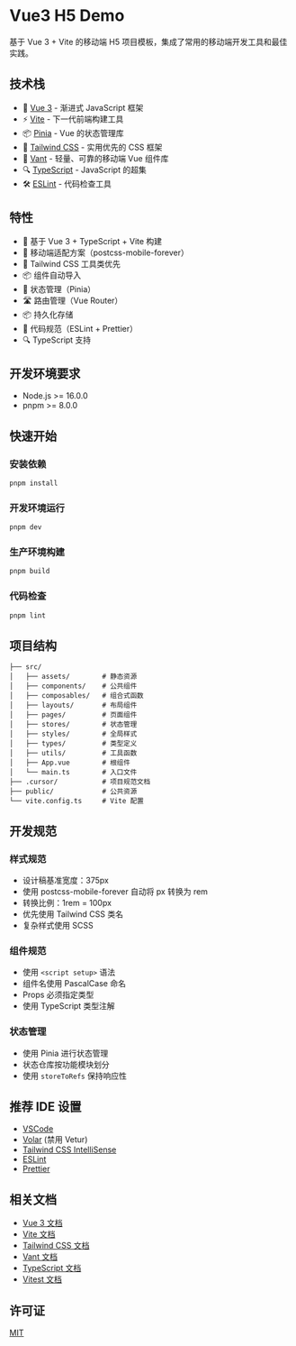 # Vue3 H5 Demo

基于 Vue 3 + Vite 的移动端 H5 项目模板，集成了常用的移动端开发工具和最佳实践。

## 技术栈

- 🚀 [Vue 3](https://vuejs.org/) - 渐进式 JavaScript 框架
- ⚡️ [Vite](https://vitejs.dev/) - 下一代前端构建工具
- 📦 [Pinia](https://pinia.vuejs.org/) - Vue 的状态管理库
- 🎨 [Tailwind CSS](https://tailwindcss.com/) - 实用优先的 CSS 框架
- 📱 [Vant](https://vant-ui.github.io/vant/#/zh-CN) - 轻量、可靠的移动端 Vue 组件库
- 🔍 [TypeScript](https://www.typescriptlang.org/) - JavaScript 的超集
- 🛠 [ESLint](https://eslint.org/) - 代码检查工具

## 特性

- 🎯 基于 Vue 3 + TypeScript + Vite 构建
- 📱 移动端适配方案（postcss-mobile-forever）
- 🎨 Tailwind CSS 工具类优先
- 📦 组件自动导入
- 🔄 状态管理（Pinia）
- 🛣 路由管理（Vue Router）
- 📦 持久化存储
- 📝 代码规范（ESLint + Prettier）
- 🔍 TypeScript 支持

## 开发环境要求

- Node.js >= 16.0.0
- pnpm >= 8.0.0

## 快速开始

### 安装依赖

```bash
pnpm install
```

### 开发环境运行

```bash
pnpm dev
```

### 生产环境构建

```bash
pnpm build
```

### 代码检查

```bash
pnpm lint
```

## 项目结构

```
├── src/
│   ├── assets/        # 静态资源
│   ├── components/    # 公共组件
│   ├── composables/   # 组合式函数
│   ├── layouts/       # 布局组件
│   ├── pages/         # 页面组件
│   ├── stores/        # 状态管理
│   ├── styles/        # 全局样式
│   ├── types/         # 类型定义
│   ├── utils/         # 工具函数
│   ├── App.vue        # 根组件
│   └── main.ts        # 入口文件
├── .cursor/           # 项目规范文档
├── public/            # 公共资源
└── vite.config.ts     # Vite 配置
```

## 开发规范

### 样式规范

- 设计稿基准宽度：375px
- 使用 postcss-mobile-forever 自动将 px 转换为 rem
- 转换比例：1rem = 100px
- 优先使用 Tailwind CSS 类名
- 复杂样式使用 SCSS

### 组件规范

- 使用 `<script setup>` 语法
- 组件名使用 PascalCase 命名
- Props 必须指定类型
- 使用 TypeScript 类型注解

### 状态管理

- 使用 Pinia 进行状态管理
- 状态仓库按功能模块划分
- 使用 `storeToRefs` 保持响应性

## 推荐 IDE 设置

- [VSCode](https://code.visualstudio.com/)
- [Volar](https://marketplace.visualstudio.com/items?itemName=Vue.volar) (禁用 Vetur)
- [Tailwind CSS IntelliSense](https://marketplace.visualstudio.com/items?itemName=bradlc.vscode-tailwindcss)
- [ESLint](https://marketplace.visualstudio.com/items?itemName=dbaeumer.vscode-eslint)
- [Prettier](https://marketplace.visualstudio.com/items?itemName=esbenp.prettier-vscode)

## 相关文档

- [Vue 3 文档](https://vuejs.org/)
- [Vite 文档](https://vitejs.dev/)
- [Tailwind CSS 文档](https://tailwindcss.com/)
- [Vant 文档](https://vant-ui.github.io/vant/#/zh-CN)
- [TypeScript 文档](https://www.typescriptlang.org/)
- [Vitest 文档](https://vitest.dev/)

## 许可证

[MIT](LICENSE)
